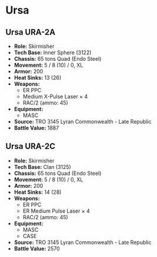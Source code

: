 # Ursa
## Ursa URA-2A
- **Role:** Skirmisher
- **Tech Base:** Inner Sphere (3122)
- **Chassis:** 65 tons Quad (Endo Steel)
- **Movement:** 5 / 8 (10) / 0, XL
- **Armor:** 200
- **Heat Sinks:** 13 (26)
- **Weapons:**
  - ER PPC
  - Medium X-Pulse Laser × 4
  - RAC/2 (ammo: 45)
- **Equipment:**
  - MASC
- **Source:** TRO 3145 Lyran Commonwealth - Late Republic
- **Battle Value:** 1887

## Ursa URA-2C
- **Role:** Skirmisher
- **Tech Base:** Clan (3125)
- **Chassis:** 65 tons Quad (Endo Steel)
- **Movement:** 5 / 8 (10) / 0, XL
- **Armor:** 200
- **Heat Sinks:** 14 (28)
- **Weapons:**
  - ER PPC
  - ER Medium Pulse Laser × 4
  - RAC/2 (ammo: 45)
- **Equipment:**
  - MASC
  - CASE
- **Source:** TRO 3145 Lyran Commonwealth - Late Republic
- **Battle Value:** 2570

